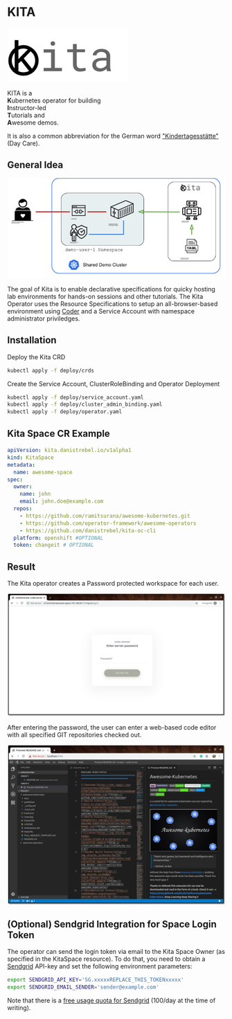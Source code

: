 # KITA

![Kita Logo](documentation/kita.png)

KITA is a  
**K**ubernetes operator for building  
**I**nstructor-led  
**T**utorials and  
**A**wesome demos.

It is also a common abbreviation for the German word ["Kindertagesstätte"](https://de.wikipedia.org/wiki/Kindertagesst%C3%A4tte) (Day Care).

## General Idea

![Kita High-Level](documentation/kita-high-level.png)

The goal of Kita is to enable declarative specifications for quicky hosting lab environments for hands-on sessions and other tutorials. The Kita Operator uses the Resource Specifications to setup an all-browser-based environment using [Coder](https://coder.com/) and a Service Account with namespace administrator priviledges.

## Installation

Deploy the Kita CRD

```bash
kubectl apply -f deploy/crds
```

Create the Service Account, ClusterRoleBinding and Operator Deployment

```bash
kubectl apply -f deploy/service_account.yaml
kubectl apply -f deploy/cluster_admin_binding.yaml
kubectl apply -f deploy/operator.yaml
```

## Kita Space CR Example

```yaml
apiVersion: kita.danistrebel.io/v1alpha1
kind: KitaSpace
metadata:
  name: awesome-space
spec:
  owner:
    name: john
    email: john.doe@example.com
  repos:
    - https://github.com/ramitsurana/awesome-kubernetes.git
    - https://github.com/operator-framework/awesome-operators
    - https://github.com/danistrebel/kita-oc-cli
  platform: openshift #OPTIONAL
  token: changeit # OPTIONAL
```

## Result

The Kita operator creates a Password protected workspace for each user.

![Workspace Login](/documentation/workspace-login.png?raw=true "Workspace Login")

After entering the password, the user can enter a web-based code editor with all specified GIT repositories checked out. 

![Result Screenshot](/documentation/editor-screenshot.png?raw=true "Editor Screenshot")

## (Optional) Sendgrid Integration for Space Login Token

The operator can send the login token via email to the Kita Space Owner (as specified in the KitaSpace resource). To do that, you need to obtain a [Sendgrid](https://sendgrid.com/) API-key and set the following environment parameters:

```bash
export SENDGRID_API_KEY='SG.xxxxxREPLACE_THIS_TOKENxxxxx'
export SENDGRID_EMAIL_SENDER='sender@example.com'
```

Note that there is a [free usage quota for Sendgrid](https://sendgrid.com/pricing/) (100/day at the time of writing).
